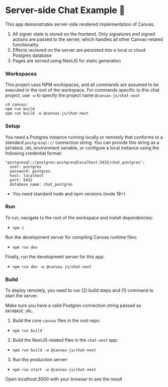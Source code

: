 # Server-side Chat Example 🚧

This app demonstrates server-side rendered implementation of Canvas.

1. All signer state is stored on the frontend. Only signatures and signed actions are passed to the server, which handles all other Canvas-related functionality
2. Effects recieved on the server are persisted into a local or cloud Postgres database
3. Pages are served using NextJS for static generation

### Workspaces

This project uses NPM workspaces, and all commands are assumed to be executed in the root of the workspace. For commands specific to this chat project, use `-w` to specify the project name `@canvas-js/chat-next`

```
cd canvas/
npm run build
npm run build -w @canvas-js/chat-next
```

### Setup

You need a Postgres instance running locally or remotely that conforms to a standard `postgresql://` connection string. You can provide this string as a `DATABASE_URL` environment variable, or configure a local instance using the following credential format:

```
"postgresql://postgres:postgres@localhost:5432/chat_postgres":
  user: postgres
  password: postgres
  host: localhost
  port: 5432
  database_name: chat_postgres
```

- You need standard node and npm versions (node 18+)

### Run

To run, navigate to the root of the workspace and install dependencies:

- `npm i`

Run the development server for compiling Canvas runtime files:

- `npm run dev`

Finally, run the development server for this app:

- `npm run dev -w @canvas-js/chat-next`

### Build

To deploy remotely, you need to run (2) build steps and (1) command to start the server.

Make sure you have a valid Postgres connection string passed as `DATABASE_URL`.

1. Build the core `canvas` files in the root repo:

- `npm run build`

2. Build the NextJS-related files in the `chat-next` app:

- `npm run build -w @canvas-js/chat-next`

3. Run the production server:

- `npm run start -w @canvas-js/chat-next`

Open localhost:3000 with your browser to see the result
